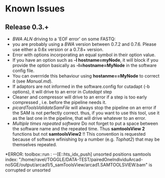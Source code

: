 # Known Issues

## Release 0.3.+

* *BWA ALN* driving to a 'EOF error' on some FASTQ:
 * you are probably using a *BWA* version between 0.7.2 and 0.7.6. Please use either a 0.6x version or a 0.7.8+ version.
* Error with options incorporating an equal symbol in their option value.
 * If you have an option such as **-l hostname=myNode**, it will block if you provide the option basically as **-l=hostname=MyNode** in the software config file.
 * You can overrride this behaviour using **hostanme==MyNode** to correct it (see *Manual.md*).
* If adaptors are not informed in the software.config for cutadapt (-b options), it will drive to an error in *Cutadapt* step
* Cleaner and compressor will drive to an error if a step is too early compressed , i.e. before the pipeline needs it.
* *picardToolsValidateSamFile* will always stop the pipeline on an error if the SAM is not perfectly correct. thus, if you want to use this tool, use it as the last one in the pipeline, that will drive whatever to an error.
* *Multiple times repeated software* Do not forget to put a space between the software name and the repeated time. Thus **samtoolsView 2** functions but not **samtoolsView2** !! This convention is requested because of software wfinishing by a number (e.g. *Tophat2*) that may be themselves repeated.


*ERROR: toolbox::run :
--[E::hts_idx_push] unsorted positions
samtools index: "/home/ravel/TOGGLE/DATA-TEST/pairedOneIndividuArcad-noSGE/output/arcad1/5_samToolsView/arcad1.SAMTOOLSVIEW.bam" is corrupted or unsorted
